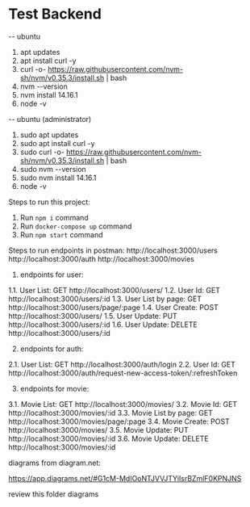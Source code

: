 # Test Backend

-- ubuntu

1. apt updates
2. apt install curl -y
3. curl -o- https://raw.githubusercontent.com/nvm-sh/nvm/v0.35.3/install.sh | bash
4. nvm --version
5. nvm install 14.16.1
6. node -v

-- ubuntu (administrator)

1. sudo apt updates
2. sudo apt install curl -y
3. sudo curl -o- https://raw.githubusercontent.com/nvm-sh/nvm/v0.35.3/install.sh | bash
4. sudo nvm --version
5. sudo nvm install 14.16.1
6. node -v

Steps to run this project:

1. Run `npm i` command
2. Run `docker-compose up` command
3. Run `npm start` command

Steps to run endpoints in postman:
http://localhost:3000/users
http://localhost:3000/auth
http://localhost:3000/movies

1. endpoints for user:

1.1. User List: GET http://localhost:3000/users/
1.2. User Id: GET http://localhost:3000/users/:id
1.3. User List by page: GET http://localhost:3000/users/page/:page
1.4. User Create: POST http://localhost:3000/users/
1.5. User Update: PUT http://localhost:3000/users/:id
1.6. User Update: DELETE http://localhost:3000/users/:id

2. endpoints for auth:

2.1. User List: GET http://localhost:3000/auth/login
2.2. User Id: GET http://localhost:3000/auth/request-new-access-token/:refreshToken

3. endpoints for movie:

3.1. Movie List: GET http://localhost:3000/movies/
3.2. Movie Id: GET http://localhost:3000/movies/:id
3.3. Movie List by page: GET http://localhost:3000/movies/page/:page
3.4. Movie Create: POST http://localhost:3000/movies/
3.5. Movie Update: PUT http://localhost:3000/movies/:id
3.6. Movie Update: DELETE http://localhost:3000/movies/:id

diagrams from diagram.net:

https://app.diagrams.net/#G1cM-MdIOoNTJVVJTYiIsrBZmlF0KPNJNS

review this folder diagrams